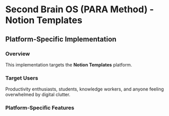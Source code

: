 # Second Brain OS (PARA Method) - Notion Templates

## Platform-Specific Implementation

### Overview
This implementation targets the **Notion Templates** platform.

### Target Users
Productivity enthusiasts, students, knowledge workers, and anyone feeling overwhelmed by digital clutter.

### Platform-Specific Features
